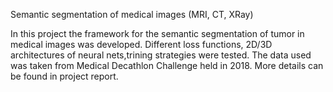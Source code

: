 Semantic segmentation of medical images (MRI, CT, XRay)

In this project the framework for the semantic segmentation of tumor in medical images was developed. 
Different loss functions, 2D/3D architectures of neural nets,trining strategies were tested. 
The data used was taken from Medical Decathlon Challenge held in 2018. 
More details can be found in project report.
